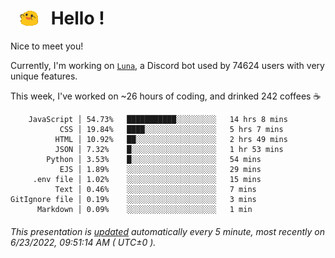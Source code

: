 <h1>   <img src="./spoinky.gif" style="vertical-align:middle;" width="30px">   Hello ! </h1>

Nice to meet you!

Currently, I'm working on <a href='https://github.com/Asgarrrr/Luna'>`Luna`</a>, a Discord bot used by 74624 users with very unique features.

This week, I've worked on ~26 hours of coding, and drinked 242 coffees ☕

```
    JavaScript │ 54.73%   ███████████░░░░░░░░░   14 hrs 8 mins
           CSS │ 19.84%   ████░░░░░░░░░░░░░░░░   5 hrs 7 mins
          HTML │ 10.92%   ██░░░░░░░░░░░░░░░░░░   2 hrs 49 mins
          JSON │ 7.32%    █░░░░░░░░░░░░░░░░░░░   1 hr 53 mins
        Python │ 3.53%    █░░░░░░░░░░░░░░░░░░░   54 mins
           EJS │ 1.89%    ░░░░░░░░░░░░░░░░░░░░   29 mins
     .env file │ 1.02%    ░░░░░░░░░░░░░░░░░░░░   15 mins
          Text │ 0.46%    ░░░░░░░░░░░░░░░░░░░░   7 mins
GitIgnore file │ 0.19%    ░░░░░░░░░░░░░░░░░░░░   3 mins
      Markdown │ 0.09%    ░░░░░░░░░░░░░░░░░░░░   1 min
```

###### This presentation is [updated](https://github.com/Asgarrrr) automatically every 5 minute, most recently on 6/23/2022, 09:51:14 AM ( UTC±0 ).